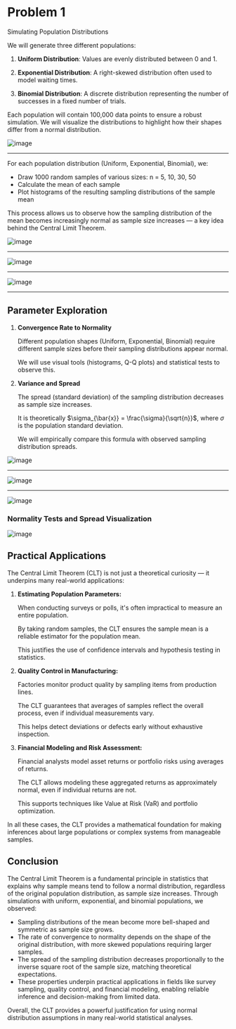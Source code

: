 # Problem 1

Simulating Population Distributions

We will generate three different populations:

1. **Uniform Distribution**: Values are evenly distributed between 0 and 1.

2. **Exponential Distribution**: A right-skewed distribution often used to model waiting times.

3. **Binomial Distribution**: A discrete distribution representing the number of successes in a fixed number of trials.

Each population will contain 100,000 data points to ensure a robust simulation.
We will visualize the distributions to highlight how their shapes differ from a normal distribution.

![image](stats1-1.png)

---

For each population distribution (Uniform, Exponential, Binomial), we:
- Draw 1000 random samples of various sizes: n = 5, 10, 30, 50
- Calculate the mean of each sample
- Plot histograms of the resulting sampling distributions of the sample mean

This process allows us to observe how the sampling distribution of the mean becomes increasingly normal as sample size increases — a key idea behind the Central Limit Theorem.

![image](stats1-2.png)

---

![image](stats1-4.png)

---
![image](stats1-3.png)

---

## Parameter Exploration

1. **Convergence Rate to Normality**
   
   Different population shapes (Uniform, Exponential, Binomial) require different sample sizes before their sampling distributions appear normal.
   
   We will use visual tools (histograms, Q-Q plots) and statistical tests to observe this.

2. **Variance and Spread**
   
   The spread (standard deviation) of the sampling distribution decreases as sample size increases.

   It is theoretically $\sigma_{\bar{x}} = \frac{\sigma}{\sqrt{n}}$, where $\sigma$ is the population standard deviation.
   
   We will empirically compare this formula with observed sampling distribution spreads.

![image](stats1-5.png)

---

![image](stats1-6.png)

---

![image](stats1-7.png)

### Normality Tests and Spread Visualization

![image](stats1-8.png)

## Practical Applications

The Central Limit Theorem (CLT) is not just a theoretical curiosity — it underpins many real-world applications:

1. **Estimating Population Parameters:**

    When conducting surveys or polls, it's often impractical to measure an entire population.
    
    By taking random samples, the CLT ensures the sample mean is a reliable estimator for the population mean.
   
    This justifies the use of confidence intervals and hypothesis testing in statistics.

2. **Quality Control in Manufacturing:**
    
    Factories monitor product quality by sampling items from production lines.
    
    The CLT guarantees that averages of samples reflect the overall process, even if individual measurements vary.
    
    This helps detect deviations or defects early without exhaustive inspection.

3. **Financial Modeling and Risk Assessment:**
   
    Financial analysts model asset returns or portfolio risks using averages of returns.
    
    The CLT allows modeling these aggregated returns as approximately normal, even if individual returns are not.
    
    This supports techniques like Value at Risk (VaR) and portfolio optimization.

In all these cases, the CLT provides a mathematical foundation for making inferences about large populations or complex systems from manageable samples.

## Conclusion

The Central Limit Theorem is a fundamental principle in statistics that explains why sample means tend to follow a normal distribution, regardless of the original population distribution, as sample size increases. Through simulations with uniform, exponential, and binomial populations, we observed:

- Sampling distributions of the mean become more bell-shaped and symmetric as sample size grows.
- The rate of convergence to normality depends on the shape of the original distribution, with more skewed populations requiring larger samples.
- The spread of the sampling distribution decreases proportionally to the inverse square root of the sample size, matching theoretical expectations.
- These properties underpin practical applications in fields like survey sampling, quality control, and financial modeling, enabling reliable inference and decision-making from limited data.

Overall, the CLT provides a powerful justification for using normal distribution assumptions in many real-world statistical analyses.
